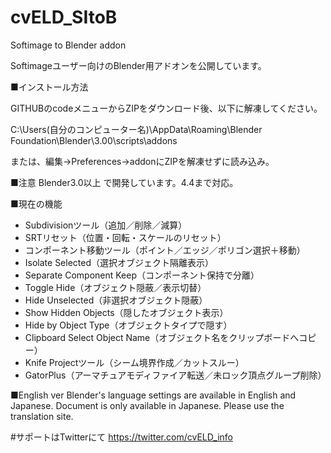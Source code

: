 # cvELD_SItoB
Softimage to Blender addon

Softimageユーザー向けのBlender用アドオンを公開しています。

■インストール方法

GITHUBのcodeメニューからZIPをダウンロード後、以下に解凍してください。

C:\Users\(自分のコンピューター名)\AppData\Roaming\Blender Foundation\Blender\3.00\scripts\addons

または、編集→Preferences→addonにZIPを解凍せずに読み込み。

■注意
Blender3.0以上 で開発しています。4.4まで対応。


■現在の機能
- Subdivisionツール（追加／削除／減算）
- SRTリセット（位置・回転・スケールのリセット）
- コンポーネント移動ツール（ポイント／エッジ／ポリゴン選択＋移動）
- Isolate Selected（選択オブジェクト隔離表示）
- Separate Component Keep（コンポーネント保持で分離）
- Toggle Hide（オブジェクト隠蔽／表示切替）
- Hide Unselected（非選択オブジェクト隠蔽）
- Show Hidden Objects（隠したオブジェクト表示）
- Hide by Object Type（オブジェクトタイプで隠す）
- Clipboard Select Object Name（オブジェクト名をクリップボードへコピー）
- Knife Projectツール（シーム境界作成／カットスルー）
- GatorPlus（アーマチュアモディファイア転送／未ロック頂点グループ削除）


■English ver
Blender's language settings are available in English and Japanese.
Document is only available in Japanese.
Please use the translation site.

#サポートはTwitterにて
https://twitter.com/cvELD_info
